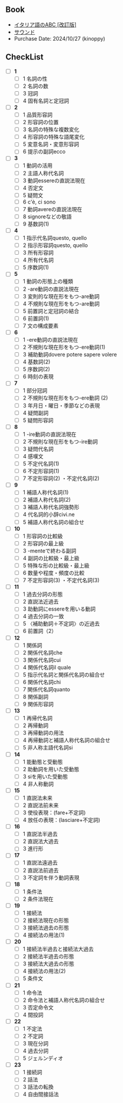 ## Book
- [イタリア語のABC [改訂版]](https://www.hakusuisha.co.jp/book/b372478.html)
- [サウンド](https://audiobook.jp/audiobook/239377)
- Purchase Date: 2024/10/27 (kinoppy)

## CheckList
- [ ] **1**
    - [ ] 1 名詞の性
    - [ ] 2 名詞の数
    - [ ] 3 冠詞
    - [ ] 4 固有名詞と定冠詞
- [ ] **2**
    - [ ] 1 品質形容詞
    - [ ] 2 形容詞の位置
    - [ ] 3 名詞の特殊な複数変化
    - [ ] 4 形容詞の特殊な語尾変化
    - [ ] 5 変意名詞・変意形容詞
    - [ ] 6 提示の副詞ecco
- [ ] **3**
    - [ ] 1 動詞の活用
    - [ ] 2 主語人称代名詞
    - [ ] 3 動詞essereの直説法現在
    - [ ] 4 否定文
    - [ ] 5 疑問文
    - [ ] 6 c'è, ci sono
    - [ ] 7 動詞avereの直説法現在
    - [ ] 8 signoreなどの敬語
    - [ ] 9 基数詞(1)
- [ ] **4**
    - [ ] 1 指示代名詞questo, quello
    - [ ] 2 指示形容詞questo, quello
    - [ ] 3 所有形容詞
    - [ ] 4 所有代名詞
    - [ ] 5 序数詞(1)
- [ ] **5**
    - [ ] 1 動詞の形態上の種類
    - [ ] 2 -are動詞の直説法現在
    - [ ] 3 変則的な現在形をもつ-are動詞
    - [ ] 4 不規則な現在形をもつ-are動詞
    - [ ] 5 前置詞と定冠詞の結合
    - [ ] 6 前置詞(1)
    - [ ] 7 文の構成要素
- [ ] **6**
    - [ ] 1 -ere動詞の直説法現在
    - [ ] 2 不規則な現在形をもつ-ere動詞(1)
    - [ ] 3 補助動詞dovere potere sapere volere
    - [ ] 4 基数詞(2)
    - [ ] 5 序数詞(2)
    - [ ] 6 時刻の表現
- [ ] **7**
    - [ ] 1 部分冠詞
    - [ ] 2 不規則な現在形をもつ-ere動詞 (2)
    - [ ] 3 年月日・曜日・季節などの表現
    - [ ] 4 疑問副詞
    - [ ] 5 疑問形容詞
- [ ] **8**
    - [ ] 1 -ire動詞の直説法現在
    - [ ] 2 不規則な現在形をもつ-ire動詞
    - [ ] 3 疑問代名詞
    - [ ] 4 感嘆文
    - [ ] 5 不定代名詞(1)
    - [ ] 6 不定形容詞(1)
    - [ ] 7 不定形容詞(2) ・不定代名詞(2)
- [ ] **9**
    - [ ] 1 補語人称代名詞(1)
    - [ ] 2 補語人称代名詞(2)
    - [ ] 3 補語人称代名詞強勢形
    - [ ] 4 代名詞的小辞civi.ne
    - [ ] 5 補語人称代名詞の組合せ
- [ ] **10**
    - [ ] 1 形容詞の比較級
    - [ ] 2 形容詞の最上級
    - [ ] 3 -menteで終わる副詞
    - [ ] 4 副詞の比較級・最上級
    - [ ] 5 特殊な形の比較級・最上級
    - [ ] 6 数量や程度・頻度の比較
    - [ ] 7 不定形容詞(3) ・不定代名詞(3)
- [ ] **11**
    - [ ] 1 過去分詞の形態
    - [ ] 2 直説法近過去
    - [ ] 3 助動詞にessereを用いる動詞
    - [ ] 4 過去分詞の一致
    - [ ] 5 〈補助動詞＋不定詞〉の近過去
    - [ ] 6 前置詞（2）
- [ ] **12**
    - [ ] 1 関係詞
    - [ ] 2 関係代名詞che
    - [ ] 3 関係代名詞cui
    - [ ] 4 関係代名詞il quale
    - [ ] 5 指示代名詞と関係代名詞の組合せ
    - [ ] 6 関係代名詞chi
    - [ ] 7 関係代名詞quanto
    - [ ] 8 関係副詞
    - [ ] 9 関係形容詞
- [ ] **13**
    - [ ] 1 再帰代名詞
    - [ ] 2 再帰動詞
    - [ ] 3 再帰動詞の用法
    - [ ] 4 再帰動詞と補語人称代名詞の組合せ
    - [ ] 5 非人称主語代名詞si
- [ ] **14**
    - [ ] 1 能動態と受動態
    - [ ] 2 助動詞を用いた受動態
    - [ ] 3 siを用いた受動態
    - [ ] 4 非人称動詞
- [ ] **15**
    - [ ] 1 直説法未来
    - [ ] 2 直説法前未来
    - [ ] 3 使役表現：(fare+不定詞)
    - [ ] 4 放任の表現：(lasciare+不定詞)
- [ ] **16**
    - [ ] 1 直説法半過去
    - [ ] 2 直説法大過去
    - [ ] 3 進行形
- [ ] **17**
    - [ ] 1 直説法遠過去
    - [ ] 2 直説法前過去
    - [ ] 3 不定詞を伴う動詞表現
- [ ] **18**
    - [ ] 1 条件法
    - [ ] 2 条件法現在
- [ ] **19**
    - [ ] 1 接続法
    - [ ] 2 接続法現在の形態
    - [ ] 3 接続法過去の形態
    - [ ] 4 接続法の用法(1)
- [ ] **20**
    - [ ] 1 接続法半過去と接続法大過去
    - [ ] 2 接続法半過去の形態
    - [ ] 3 接続法大過去の形態
    - [ ] 4 接続法の用法(2)
    - [ ] 5 条件文
- [ ] **21**
    - [ ] 1 命令法
    - [ ] 2 命令法と補語人称代名詞の組合せ
    - [ ] 3 否定命令文
    - [ ] 4 間投詞
- [ ] **22**
    - [ ] 1 不定法
    - [ ] 2 不定詞
    - [ ] 3 現在分詞
    - [ ] 4 過去分詞
    - [ ] 5 ジェルンディオ
- [ ] **23**
    - [ ] 1 接続詞
    - [ ] 2 話法
    - [ ] 3 話法の転換
    - [ ] 4 自由間接話法
